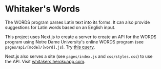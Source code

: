 # Whitaker's Words

The WORDS program parses Latin text into its forms. It can also provide suggestions for Latin words based on an English input.

This project uses Next.js to create a server to create an API for the WORDS program using Notre Dame University's online WORDS program  (see `pages/api/[mode]/[word].js`). Try [this query](https://whitakers.vercel.app/api/latin/salve).

Next.js also serves a site (see `pages/index.js` and `css/styles.css`) to use the API. Visit [whitakers.herokuapp.com](https://whitakers.vercel.app/).
